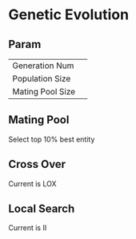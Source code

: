 # Genetic Evolution
## Param
|     |   |
|------------------|---|
| Generation Num  |   |
| Population Size  |   |
| Mating Pool Size |   |
## Mating Pool
Select top 10% best entity
## Cross Over
Current is LOX
## Local Search
Current is II
